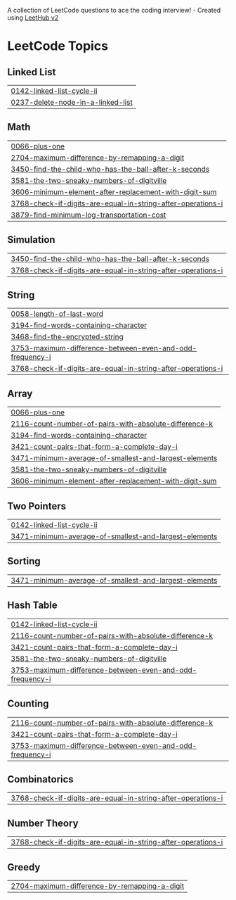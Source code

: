 A collection of LeetCode questions to ace the coding interview! - Created using [LeetHub v2](https://github.com/arunbhardwaj/LeetHub-2.0)
<!---LeetCode Topics Start-->
# LeetCode Topics
## Linked List
|  |
| ------- |
| [0142-linked-list-cycle-ii](https://github.com/siddhant-sri/LeetCode/tree/master/0142-linked-list-cycle-ii) |
| [0237-delete-node-in-a-linked-list](https://github.com/siddhant-sri/LeetCode/tree/master/0237-delete-node-in-a-linked-list) |
## Math
|  |
| ------- |
| [0066-plus-one](https://github.com/siddhant-sri/LeetCode/tree/master/0066-plus-one) |
| [2704-maximum-difference-by-remapping-a-digit](https://github.com/siddhant-sri/LeetCode/tree/master/2704-maximum-difference-by-remapping-a-digit) |
| [3450-find-the-child-who-has-the-ball-after-k-seconds](https://github.com/siddhant-sri/LeetCode/tree/master/3450-find-the-child-who-has-the-ball-after-k-seconds) |
| [3581-the-two-sneaky-numbers-of-digitville](https://github.com/siddhant-sri/LeetCode/tree/master/3581-the-two-sneaky-numbers-of-digitville) |
| [3606-minimum-element-after-replacement-with-digit-sum](https://github.com/siddhant-sri/LeetCode/tree/master/3606-minimum-element-after-replacement-with-digit-sum) |
| [3768-check-if-digits-are-equal-in-string-after-operations-i](https://github.com/siddhant-sri/LeetCode/tree/master/3768-check-if-digits-are-equal-in-string-after-operations-i) |
| [3879-find-minimum-log-transportation-cost](https://github.com/siddhant-sri/LeetCode/tree/master/3879-find-minimum-log-transportation-cost) |
## Simulation
|  |
| ------- |
| [3450-find-the-child-who-has-the-ball-after-k-seconds](https://github.com/siddhant-sri/LeetCode/tree/master/3450-find-the-child-who-has-the-ball-after-k-seconds) |
| [3768-check-if-digits-are-equal-in-string-after-operations-i](https://github.com/siddhant-sri/LeetCode/tree/master/3768-check-if-digits-are-equal-in-string-after-operations-i) |
## String
|  |
| ------- |
| [0058-length-of-last-word](https://github.com/siddhant-sri/LeetCode/tree/master/0058-length-of-last-word) |
| [3194-find-words-containing-character](https://github.com/siddhant-sri/LeetCode/tree/master/3194-find-words-containing-character) |
| [3468-find-the-encrypted-string](https://github.com/siddhant-sri/LeetCode/tree/master/3468-find-the-encrypted-string) |
| [3753-maximum-difference-between-even-and-odd-frequency-i](https://github.com/siddhant-sri/LeetCode/tree/master/3753-maximum-difference-between-even-and-odd-frequency-i) |
| [3768-check-if-digits-are-equal-in-string-after-operations-i](https://github.com/siddhant-sri/LeetCode/tree/master/3768-check-if-digits-are-equal-in-string-after-operations-i) |
## Array
|  |
| ------- |
| [0066-plus-one](https://github.com/siddhant-sri/LeetCode/tree/master/0066-plus-one) |
| [2116-count-number-of-pairs-with-absolute-difference-k](https://github.com/siddhant-sri/LeetCode/tree/master/2116-count-number-of-pairs-with-absolute-difference-k) |
| [3194-find-words-containing-character](https://github.com/siddhant-sri/LeetCode/tree/master/3194-find-words-containing-character) |
| [3421-count-pairs-that-form-a-complete-day-i](https://github.com/siddhant-sri/LeetCode/tree/master/3421-count-pairs-that-form-a-complete-day-i) |
| [3471-minimum-average-of-smallest-and-largest-elements](https://github.com/siddhant-sri/LeetCode/tree/master/3471-minimum-average-of-smallest-and-largest-elements) |
| [3581-the-two-sneaky-numbers-of-digitville](https://github.com/siddhant-sri/LeetCode/tree/master/3581-the-two-sneaky-numbers-of-digitville) |
| [3606-minimum-element-after-replacement-with-digit-sum](https://github.com/siddhant-sri/LeetCode/tree/master/3606-minimum-element-after-replacement-with-digit-sum) |
## Two Pointers
|  |
| ------- |
| [0142-linked-list-cycle-ii](https://github.com/siddhant-sri/LeetCode/tree/master/0142-linked-list-cycle-ii) |
| [3471-minimum-average-of-smallest-and-largest-elements](https://github.com/siddhant-sri/LeetCode/tree/master/3471-minimum-average-of-smallest-and-largest-elements) |
## Sorting
|  |
| ------- |
| [3471-minimum-average-of-smallest-and-largest-elements](https://github.com/siddhant-sri/LeetCode/tree/master/3471-minimum-average-of-smallest-and-largest-elements) |
## Hash Table
|  |
| ------- |
| [0142-linked-list-cycle-ii](https://github.com/siddhant-sri/LeetCode/tree/master/0142-linked-list-cycle-ii) |
| [2116-count-number-of-pairs-with-absolute-difference-k](https://github.com/siddhant-sri/LeetCode/tree/master/2116-count-number-of-pairs-with-absolute-difference-k) |
| [3421-count-pairs-that-form-a-complete-day-i](https://github.com/siddhant-sri/LeetCode/tree/master/3421-count-pairs-that-form-a-complete-day-i) |
| [3581-the-two-sneaky-numbers-of-digitville](https://github.com/siddhant-sri/LeetCode/tree/master/3581-the-two-sneaky-numbers-of-digitville) |
| [3753-maximum-difference-between-even-and-odd-frequency-i](https://github.com/siddhant-sri/LeetCode/tree/master/3753-maximum-difference-between-even-and-odd-frequency-i) |
## Counting
|  |
| ------- |
| [2116-count-number-of-pairs-with-absolute-difference-k](https://github.com/siddhant-sri/LeetCode/tree/master/2116-count-number-of-pairs-with-absolute-difference-k) |
| [3421-count-pairs-that-form-a-complete-day-i](https://github.com/siddhant-sri/LeetCode/tree/master/3421-count-pairs-that-form-a-complete-day-i) |
| [3753-maximum-difference-between-even-and-odd-frequency-i](https://github.com/siddhant-sri/LeetCode/tree/master/3753-maximum-difference-between-even-and-odd-frequency-i) |
## Combinatorics
|  |
| ------- |
| [3768-check-if-digits-are-equal-in-string-after-operations-i](https://github.com/siddhant-sri/LeetCode/tree/master/3768-check-if-digits-are-equal-in-string-after-operations-i) |
## Number Theory
|  |
| ------- |
| [3768-check-if-digits-are-equal-in-string-after-operations-i](https://github.com/siddhant-sri/LeetCode/tree/master/3768-check-if-digits-are-equal-in-string-after-operations-i) |
## Greedy
|  |
| ------- |
| [2704-maximum-difference-by-remapping-a-digit](https://github.com/siddhant-sri/LeetCode/tree/master/2704-maximum-difference-by-remapping-a-digit) |
<!---LeetCode Topics End-->
